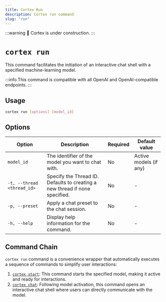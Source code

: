 ```yaml
---
title: Cortex Run
description: Cortex run command
slug: "run"
---
```


:::warning
🚧 Cortex is under construction.
:::

# `cortex run`

This command facilitates the initiation of an interactive chat shell with a specified machine-learning model.

:::info
This command is compatible with all OpenAI and OpenAI-compatible endpoints.
:::

## Usage

```bash
cortex run [options] [model_id]
```

## Options

| Option                      | Description                                                                 | Required | Default value |
|-----------------------------|-----------------------------------------------------------------------------|----------|---------------|
| `model_id`                | The identifier of the model you want to chat with.                                                           | No       |      Active models (if any)         |
| `-t, --thread <thread_id>`  | Specify the Thread ID. Defaults to creating a new thread if none specified. | No       |     -          |
| `-p, --preset`                | Apply a chat preset to the chat session.                                   | No       |    -           |
| `-h, --help`                | Display help information for the command.                                   | No       |    -           |


## Command Chain

`cortex run` command is a convenience wrapper that automatically executes a sequence of commands to simplify user interactions:

1. [`cortex start`](/docs/cli/models/start): This command starts the specified model, making it active and ready for interactions.
2. [`cortex chat`](/docs/cli/chat): Following model activation, this command opens an interactive chat shell where users can directly communicate with the model.
